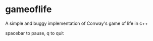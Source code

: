 # gameoflife
A simple and buggy implementation of Conway's game of life in c++

spacebar to pause, q to quit
